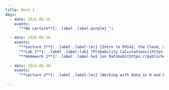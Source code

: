 ```yaml
---
title: Week 1
days:
  - date: 2024-08-26
    events:
      "**No Lecture**{: .label .label-purple} ":

  - date: 2024-08-28
    events:
      "**Lecture 1**{: .label .label-lec} [Intro to PH142, the Cloud, and PPDAC](https://ph142-ucb.github.io/fa24/src/lec/001_PPDAC.pdf) [(Recording)](https://berkeley.zoom.us/rec/share/fjFS7glXE5OFUNTPnd3ADRu8mjfP50VKvSOEzcMwSJq_LXGGkhX-xiiCFU5Rj2wn.NB3Va7tA5S5yI0-j)":
      "**Lab 1**{: .label .label-lab} [Probability Calculations](https://publichealth.datahub.berkeley.edu/hub/user-redirect/git-pull?repo=https%3A%2F%2Fgithub.com%2Fph142-ucb%2Fph142-fa24&urlpath=rstudio%2F&branch=main) (Due August 30)":
      "**Homework 1**{: .label .label-hw} [on Datahub](https://publichealth.datahub.berkeley.edu/hub/user-redirect/git-pull?repo=https%3A%2F%2Fgithub.com%2Fph142-ucb%2Fph142-fa24&urlpath=rstudio%2F&branch=main)":
      
  - date: 2024-08-30
    events:
      "**Lecture 2**{: .label .label-lec} [Working with Data in R and RStudio](https://ph142-ucb.github.io/fa24/src/lec/002_Working-with-data.pdf) [(Recording)](https://berkeley.zoom.us/rec/share/Quz9Nw-ftUpYTWOvQjxMHiI2LOBCR3EmKlv73Qbj9TrNlzT-5dNo1hFQjyI0tI29.VrC3BFTI3riK5-Lu)":
      
---
```

